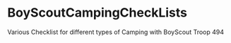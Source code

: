 # BoyScoutCampingCheckLists
Various Checklist for different types of Camping with BoyScout Troop 494
